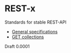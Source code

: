 # REST-x
Standards for stable REST-API

- [General specifications](general.md)
- [GET collections](GET_collections.md)

Draft 0.0001
